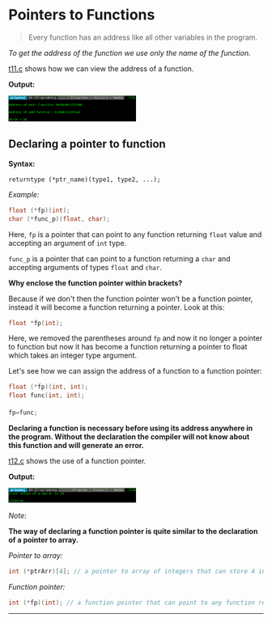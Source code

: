 # Pointers to Functions

> Every function has an address like all other variables in the program.

_To get the address of the function we use only the name of the function._

[t11.c](https://github.com/C0DER11101/CPrograms/blob/CProgramming/Pointers/tests/t11.c) shows how we can view the address of a function.

**Output:**

<img src="https://github.com/C0DER11101/CPrograms/blob/CProgramming/Pointers/tests/t11Output.png" width="50%" height="50%">

## Declaring a pointer to function

**Syntax:**

```
returntype (*ptr_name)(type1, type2, ...);
```



_Example:_

```c
float (*fp)(int);
char (*func_p)(float, char);
```



Here, `fp` is a pointer that can point to any function returning `float` value and accepting an argument of `int` type.



`func_p` is a pointer that can point to a function returning a `char` and accepting arguments of types `float` and `char`.



**Why enclose the function pointer within brackets?**

Because if we don't then the function pointer won't be a function pointer, instead it will become a function returning a pointer. Look at this:



```c
float *fp(int);
```

Here, we removed the parentheses around `fp` and now it no longer a pointer to function but now it has become a function returning a pointer to float which takes an integer type argument.



Let's see how we can assign the address of a function to a function pointer:



```c
float (*fp)(int, int);
float func(int, int);

fp=func;
```

**Declaring a function is necessary before using its address anywhere in the program. Without the declaration the compiler will not know about this function and will generate an error.**

[t12.c](https://github.com/C0DER11101/CPrograms/blob/CProgramming/Pointers/tests/t12.c) shows the use of a function pointer.



**Output:**

<img src="https://github.com/C0DER11101/CPrograms/blob/CProgramming/Pointers/tests/t12Output.png" width="50%" height="50%">



_Note:_

**The way of declaring a function pointer is quite similar to the declaration of a pointer to array.**



_Pointer to array:_

```c
int (*ptrArr)[4]; // a pointer to array of integers that can store 4 integers
```



_Function pointer:_

```c
int (*fp)(int); // a function pointer that can point to any function returning an integer value and accepting an integer type argument
```



---
